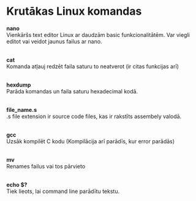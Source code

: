 # Krutākas Linux komandas #

**nano** <br/>
Vienkāršs text editor Linux ar daudzām basic funkcionalitātēm. Var viegli editot vai veidot jaunus failus ar nano.<br/><br/>

**cat** <br/>
Komanda atļauj redzēt faila saturu to neatverot (ir citas funkcijas arī)<br/><br/>

**hexdump**<br/>
Parāda komandas un faila saturu hexadecimal kodā.<br/><br/>

**file_name.s**<br/>
.s file extension ir source code files, kas ir rakstīts assembely valodā.<br/><br/>

**gcc**<br/>
Uzsāk kompilēt C kodu (Kompilācija arī parādīs, kur error parādās)<br/><br/>

**mv**<br/>
Renames failus vai tos pārvieto<br/><br/>

**echo $?**<br/>
Tiek lieots, lai command line parādītu tekstu.
